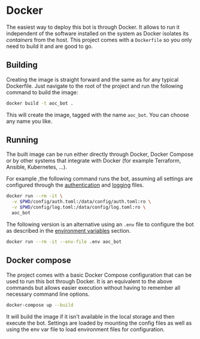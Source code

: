 # Docker

The easiest way to deploy this bot is through Docker. It allows to run it independent of the
software installed on the system as Docker isolates its _containers_ from the host. This project
comes with a `Dockerfile` so you only need to build it and are good to go.

## Building

Creating the image is straight forward and the same as for any typical Dockerfile. Just navigate to
the root of the project and run the following command to build the image:

```sh
docker build -t aoc_bot .
```

This will create the image, tagged with the name `aoc_bot`. You can choose any name you like.

## Running

The built image can be run either directly through Docker, Docker Compose or by other systems that
integrate with Docker (for example Terraform, Ansible, Kubernetes, ...).

For example ,the following command runs the bot, assuming all settings are configured through the
[authentication](configuration/authentication.md) and [logging](configuration/logging.md) files.

```sh
docker run --rm -it \
  -v $PWD/config/auth.toml:/data/config/auth.toml:ro \
  -v $PWD/config/log.toml:/data/config/log.toml:ro \
  aoc_bot
```

The following version is an alternative using an `.env` file to configure the bot as described in
the [environment variables](configuration/environment-variables.md##using-an-env-file) section.

```sh
docker run --rm -it --env-file .env aoc_bot
```

## Docker compose

The project comes with a basic Docker Compose configuration that can be used to run this bot through
Docker. It is an equivalent to the above commands but allows easier execution without having to
remember all necessary command line options.

```sh
docker-compose up --build
```

It will build the image if it isn't available in the local storage and then execute the bot.
Settings are loaded by mounting the config files as well as using the env var file to load
environment files for configuration.
